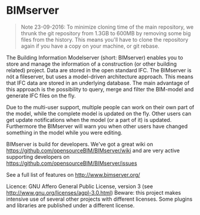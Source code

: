 BIMserver
=========

> Note 23-09-2016: To minimize cloning time of the main repository, we thrunk the git repository from 1.3GB to 600MB by removing some big files from the history. This means you'll have to clone the repository again if you have a copy on your machine, or git rebase.

The Building Information Modelserver (short: BIMserver) enables you to store and manage the information of a construction (or other building related) project. Data are stored in the open standard IFC. The BIMserver is nót a fileserver, but uses a model-driven architecture approach. This means that IFC data are stored in an underlying database. The main advantage of this approach is the possibility to query, merge and filter the BIM-model and generate IFC files on the fly.

Due to the multi-user support, multiple people can work on their own part of the model, while the complete model is updated on the fly. Other users can get update notifications when the model (or a part of it) is updated. Furthermore the BIMserver will warn you when other users have changed something in the model while you were editing.

BIMserver is build for developers. We've got a great wiki on https://github.com/opensourceBIM/BIMserver/wiki and are very active supporting developers on https://github.com/opensourceBIM/BIMserver/issues 

See a full list of features on http://www.bimserver.org/ 

Licence: GNU Affero General Public License, version 3 (see http://www.gnu.org/licenses/agpl-3.0.html)
Beware: this project makes intensive use of several other projects with different licenses. Some plugins and libraries are published under a different license.
